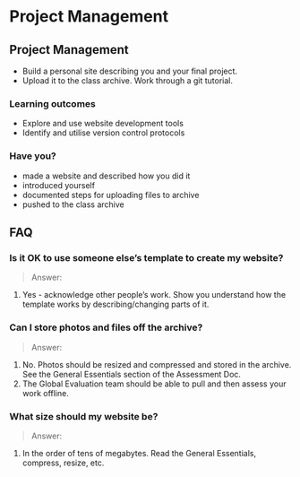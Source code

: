 # Project Management

## Project Management

* Build a personal site describing you and your final project.
* Upload it to the class archive. Work through a git tutorial.

### Learning outcomes

* Explore and use website development tools
* Identify and utilise version control protocols

### Have you?

* made a website and described how you did it
* introduced yourself
* documented steps for uploading files to archive
* pushed to the class archive

## FAQ

### Is it OK to use someone else’s template to create my website?
> Answer:
1. Yes - acknowledge other people’s work. Show you understand how the template works by describing/changing parts of it.

### Can I store photos and files off the archive?
> Answer:
1. No. Photos should be resized and compressed and stored in the archive. See the General Essentials section of the Assessment Doc.
2. The Global Evaluation team should be able to pull and then assess your work offline.

### What size should my website be?
> Answer:
1. In the order of tens of megabytes. Read the General Essentials, compress, resize, etc.
